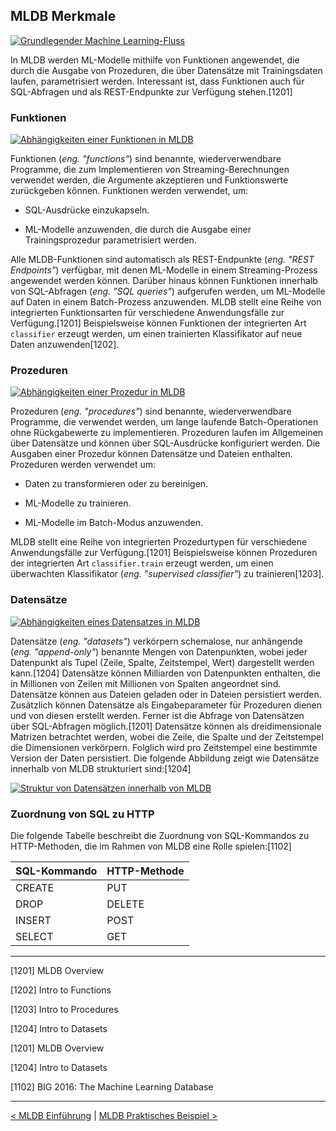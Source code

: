 ## MLDB Merkmale

[![Grundlegender Machine Learning-Fluss](./statics/11_mldb/BasicMLFlow.png)](./statics/11_mldb/BasicMLFlow.png)

In MLDB werden ML-Modelle mithilfe von Funktionen angewendet, die durch die Ausgabe von Prozeduren, die über Datensätze mit Trainingsdaten laufen, parametrisiert werden. Interessant ist, dass Funktionen auch für SQL-Abfragen und als REST-Endpunkte zur Verfügung stehen.[1201]

### Funktionen

[![Abhängigkeiten einer Funktionen in MLDB](./statics/11_mldb/Functions.png)](./statics/11_mldb/Functions.png)

Funktionen (_eng. "functions"_) sind benannte, wiederverwendbare Programme, die zum Implementieren von Streaming-Berechnungen verwendet werden, die Argumente akzeptieren und Funktionswerte zurückgeben können. Funktionen werden verwendet, um:

- SQL-Ausdrücke einzukapseln.

- ML-Modelle anzuwenden, die durch die Ausgabe einer Trainingsprozedur parametrisiert werden.

Alle MLDB-Funktionen sind automatisch als REST-Endpunkte (_eng. "REST Endpoints"_) verfügbar, mit denen ML-Modelle in einem Streaming-Prozess angewendet werden können. Darüber hinaus können Funktionen innerhalb von SQL-Abfragen (_eng. "SQL queries"_) aufgerufen werden, um ML-Modelle auf Daten in einem Batch-Prozess anzuwenden. MLDB stellt eine Reihe von integrierten Funktionsarten für verschiedene Anwendungsfälle zur Verfügung.[1201] Beispielsweise können Funktionen der integrierten Art `classifier` erzeugt werden, um einen trainierten Klassifikator auf neue Daten anzuwenden[1202].

### Prozeduren

[![Abhängigkeiten einer Prozedur in MLDB](./statics/11_mldb/Procedures.png)](./statics/11_mldb/Procedures.png)

Prozeduren (_eng. "procedures"_) sind benannte, wiederverwendbare Programme, die verwendet werden, um lange laufende Batch-Operationen ohne Rückgabewerte zu implementieren. Prozeduren laufen im Allgemeinen über Datensätze und können über SQL-Ausdrücke konfiguriert werden. Die Ausgaben einer Prozedur können Datensätze und Dateien enthalten. Prozeduren werden verwendet um:

- Daten zu transformieren oder zu bereinigen.

- ML-Modelle zu trainieren.

- ML-Modelle im Batch-Modus anzuwenden.

MLDB stellt eine Reihe von integrierten Prozedurtypen für verschiedene Anwendungsfälle zur Verfügung.[1201] Beispielsweise können Prozeduren der integrierten Art `classifier.train` erzeugt werden, um einen überwachten Klassifikator (_eng. "supervised classifier"_) zu trainieren[1203].

### Datensätze

[![Abhängigkeiten eines Datensatzes in MLDB](./statics/11_mldb/Datasets.png)](./statics/11_mldb/Datasets.png)

Datensätze (_eng. "datasets"_) verkörpern schemalose, nur anhängende (_eng. "append-only"_) benannte Mengen von Datenpunkten, wobei jeder Datenpunkt als Tupel (Zeile, Spalte, Zeitstempel, Wert) dargestellt werden kann.[1204] Datensätze können Milliarden von Datenpunkten enthalten, die in Millionen von Zeilen mit Millionen von Spalten angeordnet sind. Datensätze können aus Dateien geladen oder in Dateien persistiert werden. Zusätzlich können Datensätze als Eingabeparameter für Prozeduren dienen und von diesen erstellt werden. Ferner ist die Abfrage von Datensätzen über SQL-Abfragen möglich.[1201] Datensätze können als dreidimensionale Matrizen betrachtet werden, wobei die Zeile, die Spalte und der Zeitstempel die Dimensionen verkörpern. Folglich wird pro Zeitstempel eine bestimmte Version der Daten persistiert. Die folgende Abbildung zeigt wie Datensätze innerhalb von MLDB strukturiert sind:[1204]

[![Struktur von Datensätzen innerhalb von MLDB](./statics/11_mldb/SlicedDataset.png)](./statics/11_mldb/SlicedDataset.png)

### Zuordnung von SQL zu HTTP

Die folgende Tabelle beschreibt die Zuordnung von SQL-Kommandos zu HTTP-Methoden, die im Rahmen von MLDB eine Rolle spielen:[1102]

| **SQL-Kommando** | **HTTP-Methode** |
| ---------------- | ---------------- |
| CREATE           | PUT              |
| DROP             | DELETE           |
| INSERT           | POST             |
| SELECT           | GET              |

------

[1201] MLDB Overview

[1202] Intro to Functions

[1203] Intro to Procedures

[1204] Intro to Datasets

[1201] MLDB Overview

[1204] Intro to Datasets

[1102] BIG 2016: The Machine Learning Database

------

[< MLDB Einführung](11_mldb_intro.md) | [MLDB Praktisches Beispiel >](13_mldb_example.md)
